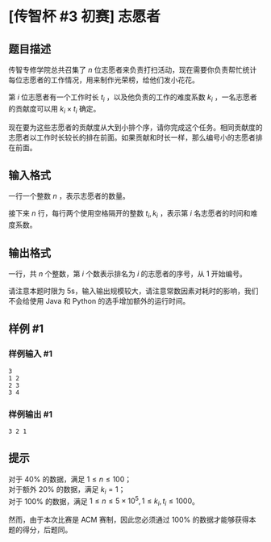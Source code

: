 # [传智杯 #3 初赛] 志愿者

## 题目描述

传智专修学院总共召集了 $n$ 位志愿者来负责打扫活动，现在需要你负责帮忙统计每位志愿者的工作情况，用来制作光荣榜，给他们发小花花。

第 $i$ 位志愿者有一个工作时长 $t_i$ ，以及他负责的工作的难度系数 $k_i$ ，一名志愿者的贡献度可以用 $k_i \times t_i$ 确定。

现在要为这些志愿者的贡献度从大到小排个序，请你完成这个任务。相同贡献度的志愿者以工作时长较长的排在前面。如果贡献和时长一样，那么编号小的志愿者排在前面。



## 输入格式

一行一个整数 $n$ ，表示志愿者的数量。

接下来 $n$ 行，每行两个使用空格隔开的整数 $t_i,k_i$ ，表示第 $i$ 名志愿者的时间和难度系数。

## 输出格式

一行，共 $n$ 个整数，第 $i$ 个数表示排名为 $i$ 的志愿者的序号，从 $1$ 开始编号。

请注意本题时限为 5s，输入输出规模较大，请注意常数因素对耗时的影响，我们不会给使用 Java 和 Python 的选手增加额外的运行时间。

## 样例 #1

### 样例输入 #1
```
3
1 2
2 3
3 4
```

### 样例输出 #1

```
3 2 1
```

## 提示

对于 $40\%$ 的数据，满足 $1 \leq n \leq 100$；  
对于额外 $20\%$ 的数据，满足 $k_i=1$；  
对于 $100\%$ 的数据，满足 $1 \leq n \leq 5 \times 10^5,1 \leq k_i,t_i \leq 1000$。

然而，由于本次比赛是 ACM 赛制，因此您必须通过 $100\%$ 的数据才能够获得本题的得分，后题同。
